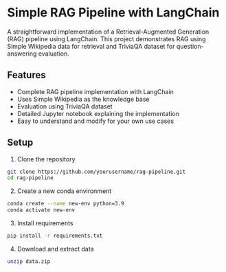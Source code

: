 # Simple RAG Pipeline with LangChain

A straightforward implementation of a Retrieval-Augmented Generation (RAG) pipeline using LangChain. This project demonstrates RAG using Simple Wikipedia data for retrieval and TriviaQA dataset for question-answering evaluation.

## Features

- Complete RAG pipeline implementation with LangChain
- Uses Simple Wikipedia as the knowledge base
- Evaluation using TriviaQA dataset
- Detailed Jupyter notebook explaining the implementation
- Easy to understand and modify for your own use cases

## Setup

1. Clone the repository
```bash
git clone https://github.com/yourusername/rag-pipeline.git
cd rag-pipeline
```

2. Create a new conda environment
```bash
conda create --name new-env python=3.9
conda activate new-env
```

3. Install requirements
```bash
pip install -r requirements.txt
```

4. Download and extract data

```bash
unzip data.zip
```